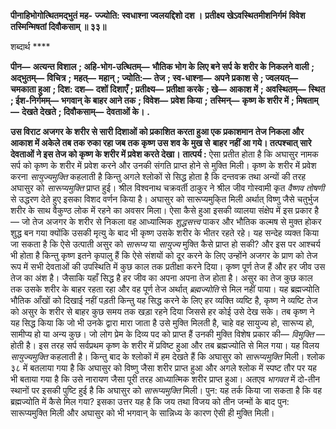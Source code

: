 **पीनाहिभोगोत्थितमद्भुतं मह-** **ज्ज्योति: स्वधाश्ना ज्वलयद्दिशो दश ।** **प्रतीक्ष्य खेऽवस्थितमीशनिर्गमं** **विवेश तस्मिन्मिषतां दिवौकसाम् ॥ ३३॥** 

शब्दार्थ **** 

**पीन—** **अत्यन्त विशाल** **; अहि-भोग-उत्थितम्—** **भौतिक भोग के लिए बने सर्प के शरीर के निकलने वाली** **; अद्भुतम्—** **विचित्र** **;** **महत्—** **महान्** **; ज्योति:—** **तेज** **; स्व-धाश्ना—** **अपने प्रकाश से** **; ज्वलयत्—** **चमकाता हुआ** **; दिश: दश—** **दशों दिशाएँ** **; प्रतीक्ष्य—** **प्रतीक्षा करके** **; खे—** **आकाश में** **; अवस्थितम्—** **स्थित** **; ईश-निर्गमम्—** **भगवान् के बाहर आने तक** **; विवेश—** **प्रवेश किया** **;** **तस्मिन्—** **कृष्ण के शरीर में** **; मिषताम्—** **देखते देखते** **; दिवौकसाम्—** **देवताओं के।** **.** 

**उस विराट अजगर के शरीर से सारी दिशाओं को प्रकाशित करता हुआ एक प्रकाशमान** **तेज निकला और आकाश में अकेले तब तक रुका रहा जब तक कृष्ण उस शव के मुख से** **बाहर नहीं आ गये। तत्पश्चात् सारे देवताओं ने इस तेज को कृष्ण के शरीर में प्रवेश करते देखा।** **तात्पर्य :** ऐसा प्रतीत होता है कि अघासुर नामक सर्प को कृष्ण के शरीर में प्रवेश करने और उनकी संगति प्राप्त होने से मुक्ति मिली। कृष्ण के शरीर में प्रवेश करना *सायुज्यमुक्ति* कहलाती है किन्तु अगले श्लोकों से सिद्ध होता है कि दन्तवक्र तथा अन्यों की तरह अघासुर को *सारूप्यमुक्ति* प्राप्त हुई। श्रील विश्वनाथ चक्रवर्ती ठाकुर ने श्रील जीव गोस्वामी कृत *वैष्णव तोषणी* से उद्धरण देते हुए इसका विशद वर्णन किया है। अघासुर को सारूप्यमुकि्त मिली अर्थात् विष्णु जैसे चतुर्भुज शरीर के साथ वैकुण्ठ लोक में रहने का अवसर मिला। ऐसा कैसे हुआ इसकी व्यालया संक्षेप में इस प्रकार है— जो तेज अजगर के शरीर से निकला वह आध्यात्मिक *शुद्धसत्त्व* पाकर और भौतिक कल्मष से मुक्त होकर शुद्ध बन गया क्योंकि उसकी मृत्यु के बाद भी कृष्ण उसके शरीर के भीतर रहते रहे। यह सन्देह व्यक्त किया जा सकता है कि ऐसे उत्पाती असुर को *सारूप्य* या *सायुज्य* मुक्ति कैसे प्राप्त हो सकी? और इस पर आश्चर्य भी होता है किन्तु कृष्ण इतने कृपालु हैं कि ऐसे संशयों को दूर करने के लिए उन्होंने अजगर के प्राण को तेज रूप में सभी देवताओं की उपस्थिति में कुछ काल तक प्रतीक्षा करने दिया। कृष्ण पूर्ण तेज हैं और हर जीव उस तेज का अंश है। जैसाकि यहाँ सिद्ध है हर जीव का अपना अपना तेज होता है। असुर का तेज कुछ काल तक उसके शरीर के बाहर रहता रहा और वह पूर्ण तेज अर्थात् *ब्रह्मज्योति* से मिल नहीं पाया। यह ब्रह्मज्योति भौतिक आँखों को दिखाई नहीं पड़ती किन्तु यह सिद्ध करने के लिए हर व्यक्ति व्यष्टि है, कृष्ण ने व्यष्टि तेज को असुर के शरीर से बाहर कुछ समय तक खड़ा रहने दिया जिससे हर कोई उसे देख सके। तब कृष्ण ने यह सिद्ध किया कि जो भी उनके द्वारा मारा जाता है उसे मुक्ति मिलती है, चाहे वह सायुज्य हो, सारूप्य हो, सामीप्य हो या अन्य कुछ। जो लोग प्रेम के दिव्य पद को प्राप्त हैं उनकी मुक्ति विशेष प्रकार की— *विमुक्ति* —होती है। इस तरह सर्प सर्वप्रथम कृष्ण के शरीर में प्रविष्ट हुआ और तब ब्रह्मज्योति से मिल गया। यह विलय *सायुज्यमुक्ति* कहलाती है। किन्तु बाद के श्लोकों में हम देखते हैं कि अघासुर को *सारूप्यमुक्ति* मिली। श्लोक ३८ में बतलाया गया है कि अघासुर को विष्णु जैसा शरीर प्राप्त हुआ और अगले श्लोक में स्पष्ट तौर पर यह भी बताया गया है कि उसे नारायण जैसा पूरी तरह आध्यात्मिक शरीर प्राप्त हुआ। अतएव *भागवत* में दो-तीन स्थानों पर इसकी पुष्टि हुई है कि अघासुर को *सारूप्यमुक्ति* मिली। पुन: यह तर्क किया जा सकता है कि वह ब्रह्मज्योति में कैसे मिल गया? इसका उत्तर यह है कि जय तथा विजय को तीन जन्मों के बाद पुन: सारूप्यमुक्ति मिली और अघासुर को भी भगवान् के सान्निध्य के कारण ऐसी ही मुक्ति मिली।  